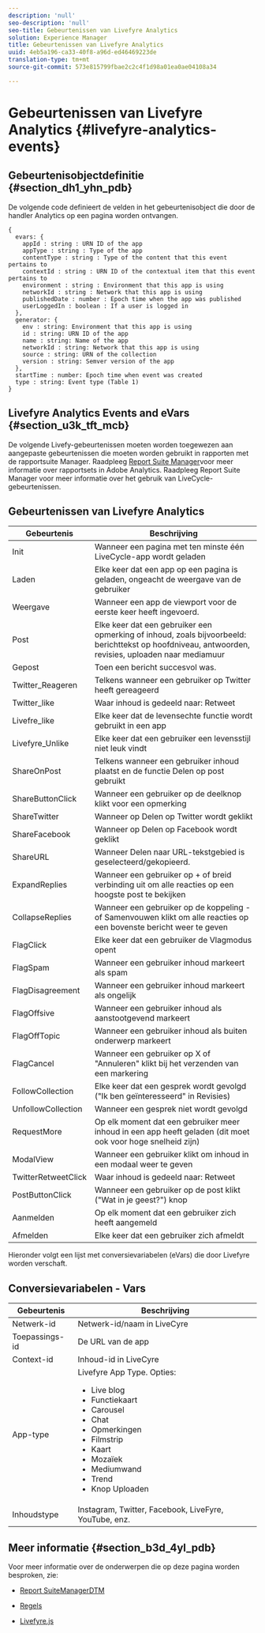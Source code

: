```yaml
---
description: 'null'
seo-description: 'null'
seo-title: Gebeurtenissen van Livefyre Analytics
solution: Experience Manager
title: Gebeurtenissen van Livefyre Analytics
uuid: 4eb5a196-ca33-40f8-a96d-ed46469223de
translation-type: tm+mt
source-git-commit: 573e815799fbae2c2c4f1d98a01ea0ae04108a34

---
```



# Gebeurtenissen van Livefyre Analytics {#livefyre-analytics-events}

## Gebeurtenisobjectdefinitie {#section_dh1_yhn_pdb}

De volgende code definieert de velden in het gebeurtenisobject die door de handler Analytics op een pagina worden ontvangen.

```
{
  evars: {
    appId : string : URN ID of the app
    appType : string : Type of the app
    contentType : string : Type of the content that this event pertains to
    contextId : string : URN ID of the contextual item that this event pertains to
    environment : string : Environment that this app is using
    networkId : string : Network that this app is using
    publishedDate : number : Epoch time when the app was published
    userLoggedIn : boolean : If a user is logged in
  },
  generator: {
    env : string: Environment that this app is using
    id : string: URN ID of the app
    name : string: Name of the app
    networkId : string: Network that this app is using
    source : string: URN of the collection
    version : string: Semver version of the app
  },
  startTime : number: Epoch time when event was created
  type : string: Event type (Table 1)
}
```

## Livefyre Analytics Events and eVars {#section_u3k_tft_mcb}

De volgende Livefy-gebeurtenissen moeten worden toegewezen aan aangepaste gebeurtenissen die moeten worden gebruikt in rapporten met de rapportsuite Manager. Raadpleeg [Report Suite Manager](https://docs.adobe.com/content/help/en/analytics/admin/manage-report-suites/report-suites-admin.html)voor meer informatie over rapportsets in Adobe Analytics. Raadpleeg [](../livefyre-analytics/c-use-livefyre-with-adobe-analytics.md#section_iks_kgd_4cb)Report Suite Manager voor meer informatie over het gebruik van LiveCycle-gebeurtenissen.

## Gebeurtenissen van Livefyre Analytics

| Gebeurtenis | Beschrijving |
|---|---|
| Init | Wanneer een pagina met ten minste één LiveCycle-app wordt geladen |
| Laden | Elke keer dat een app op een pagina is geladen, ongeacht de weergave van de gebruiker |
| Weergave | Wanneer een app de viewport voor de eerste keer heeft ingevoerd. |
| Post | Elke keer dat een gebruiker een opmerking of inhoud, zoals bijvoorbeeld: berichttekst op hoofdniveau, antwoorden, revisies, uploaden naar mediamuur |
| Gepost | Toen een bericht succesvol was. |
| Twitter_Reageren | Telkens wanneer een gebruiker op Twitter heeft gereageerd |
| Twitter_like | Waar inhoud is gedeeld naar: Retweet |
| Livefre_like | Elke keer dat de levensechte functie wordt gebruikt in een app |
| Livefyre_Unlike | Elke keer dat een gebruiker een levensstijl niet leuk vindt |
| ShareOnPost | Telkens wanneer een gebruiker inhoud plaatst en de functie Delen op post gebruikt |
| ShareButtonClick | Wanneer een gebruiker op de deelknop klikt voor een opmerking |
| ShareTwitter | Wanneer op Delen op Twitter wordt geklikt |
| ShareFacebook | Wanneer op Delen op Facebook wordt geklikt |
| ShareURL | Wanneer Delen naar URL-tekstgebied is geselecteerd/gekopieerd. |
| ExpandReplies | Wanneer een gebruiker op + of breid verbinding uit om alle reacties op een hoogste post te bekijken |
| CollapseReplies | Wanneer een gebruiker op de koppeling - of Samenvouwen klikt om alle reacties op een bovenste bericht weer te geven |
| FlagClick | Elke keer dat een gebruiker de Vlagmodus opent |
| FlagSpam | Wanneer een gebruiker inhoud markeert als spam |
| FlagDisagreement | Wanneer een gebruiker inhoud markeert als ongelijk |
| FlagOffsive | Wanneer een gebruiker inhoud als aanstootgevend markeert |
| FlagOffTopic | Wanneer een gebruiker inhoud als buiten onderwerp markeert |
| FlagCancel | Wanneer een gebruiker op X of &quot;Annuleren&quot; klikt bij het verzenden van een markering |
| FollowCollection | Elke keer dat een gesprek wordt gevolgd (&quot;Ik ben geïnteresseerd&quot; in Revisies) |
| UnfollowCollection | Wanneer een gesprek niet wordt gevolgd |
| RequestMore | Op elk moment dat een gebruiker meer inhoud in een app heeft geladen (dit moet ook voor hoge snelheid zijn) |
| ModalView | Wanneer een gebruiker klikt om inhoud in een modaal weer te geven |
| TwitterRetweetClick | Waar inhoud is gedeeld naar: Retweet |
| PostButtonClick | Wanneer een gebruiker op de post klikt (&quot;Wat in je geest?&quot;) knop |
| Aanmelden | Op elk moment dat een gebruiker zich heeft aangemeld |
| Afmelden | Elke keer dat een gebruiker zich afmeldt |

Hieronder volgt een lijst met conversievariabelen (eVars) die door Livefyre worden verschaft.

## Conversievariabelen - Vars

| Gebeurtenis | Beschrijving |
|--- |--- |
| Netwerk-id | Netwerk-id/naam in LiveCyre |
| Toepassings-id | De URL van de app |
| Context-id | Inhoud-id in LiveCyre |
| App-type | Livefyre App Type. Opties: <br><ul><li>Live blog  </li><li> Functiekaart</li><li>Carousel</li><li>Chat </li><li>Opmerkingen</li><li>Filmstrip</li><li>Kaart</li><li>Mozaïek</li><li>Mediumwand</li><li>Trend</li><li>Knop Uploaden</li></ul> |
| Inhoudstype | Instagram, Twitter, Facebook, LiveFyre, YouTube, enz. |

## Meer informatie {#section_b3d_4yl_pdb}

Voor meer informatie over de onderwerpen die op deze pagina worden besproken, zie:

* [Report Suite](https://docs.adobe.com/content/help/en/analytics/admin/manage-report-suites/report-suites-admin.html)[ManagerDTM](https://docs.adobe.com/content/help/en/livefyre/using/apps/filmstrip/c-filmstrip-app.html)

* [Regels](https://docs.adobe.com/content/help/en/dtm/using/resources/rules/create-rules.html)
* [Livefyre.js](/help/implementation/c-livefyre.js.md)